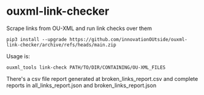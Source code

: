# ouxml-link-checker
Scrape links from OU-XML and run link checks over them

 

`pip3 install --upgrade https://github.com/innovationOUtside/ouxml-link-checker/archive/refs/heads/main.zip`

 

Usage is:

`ouxml_tools link-check PATH/TO/DIR/CONTAINING/OU-XML_FILES`

 

There's a csv file report generated at broken_links_report.csv and complete reports in all_links_report.json and broken_links_report.json

 
